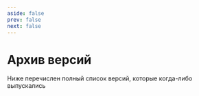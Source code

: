 ```yaml
---
aside: false
prev: false
next: false
---
```


<script setup>
import Archive from '../../components/Archive.vue'
</script>

# Архив версий

Ниже перечислен полный список версий, которые когда-либо выпускались

<Archive />